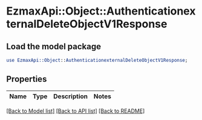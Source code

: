 # EzmaxApi::Object::AuthenticationexternalDeleteObjectV1Response

## Load the model package
```perl
use EzmaxApi::Object::AuthenticationexternalDeleteObjectV1Response;
```

## Properties
Name | Type | Description | Notes
------------ | ------------- | ------------- | -------------

[[Back to Model list]](../README.md#documentation-for-models) [[Back to API list]](../README.md#documentation-for-api-endpoints) [[Back to README]](../README.md)



